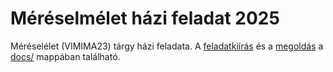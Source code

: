 # Méréselmélet házi feladat 2025

Méréselélet (VIMIMA23) tárgy házi feladata. A [feladatkiírás](docs/mereselmelet_hf_2025.pdf) és a [megoldás](docs/mereselmelet_hf_megoldas.pdf) a [docs/](docs/) mappában található.
